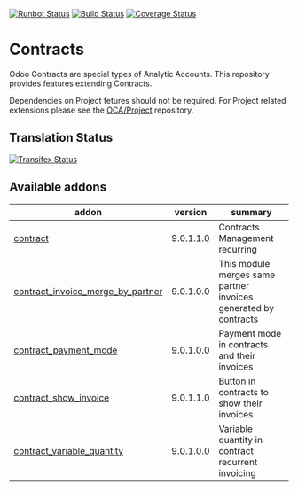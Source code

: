 [![Runbot Status](https://runbot.odoo-community.org/runbot/badge/flat/110/9.0.svg)](https://runbot.odoo-community.org/runbot/repo/github-com-oca-contract-110)
[![Build Status](https://travis-ci.org/OCA/contract.svg?branch=9.0)](https://travis-ci.org/OCA/contract)
[![Coverage Status](https://coveralls.io/repos/OCA/contract/badge.svg?branch=9.0)](https://coveralls.io/r/OCA/contract?branch=9.0)

# Contracts

Odoo Contracts are special types of Analytic Accounts.
This repository provides features extending Contracts.

Dependencies on Project fetures should not be required.
For Project related extensions please see the
[OCA/Project](https://github.com/OCA/project) repository.


## Translation Status
[![Transifex Status](https://www.transifex.com/projects/p/OCA-contract-9-0/chart/image_png)](https://www.transifex.com/projects/p/OCA-contract-9-0)

[//]: # (addons)

Available addons
----------------
addon | version | summary
--- | --- | ---
[contract](contract/) | 9.0.1.1.0 | Contracts Management recurring
[contract_invoice_merge_by_partner](contract_invoice_merge_by_partner/) | 9.0.1.0.0 | This module merges same partner invoices generated by contracts
[contract_payment_mode](contract_payment_mode/) | 9.0.1.0.0 | Payment mode in contracts and their invoices
[contract_show_invoice](contract_show_invoice/) | 9.0.1.1.0 | Button in contracts to show their invoices
[contract_variable_quantity](contract_variable_quantity/) | 9.0.1.0.0 | Variable quantity in contract recurrent invoicing

[//]: # (end addons)
